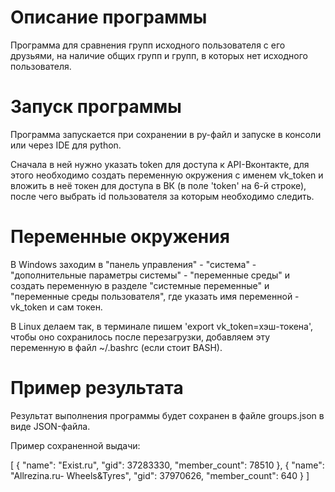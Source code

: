 # Описание программы

Программа для сравнения групп исходного пользователя с его друзьями, на наличие общих групп и групп, в которых нет исходного пользователя.


# Запуск программы

Программа запускается при сохранении в py-файл и запуске в консоли или через IDE для python.

Сначала в ней нужно указать token для доступа к API-Вконтакте, для этого необходимо создать переменную окружения с
именем vk_token и вложить в неё токен для доступа в ВК (в поле 'token' на 6-й строке), после чего выбрать id пользователя
за которым необходимо следить.


# Переменные окружения

В Windows заходим в "панель управления" - "система" - "дополнительные параметры системы" - "переменные среды" и создать
переменную в разделе "системные переменные" и "переменные среды пользователя", где указать имя переменной - vk_token и
сам токен.

В Linux делаем так, в терминале пишем 'export vk_token=хэш-токена', чтобы оно сохранилось после перезагрузки, добавляем
эту переменную в файл ~/.bashrc (если стоит BASH).


# Пример результата

Результат выполнения программы будет сохранен в файле groups.json в виде JSON-файла.

Пример сохраненной выдачи:

[
  {
    "name": "Exist.ru",
    "gid": 37283330,
    "member_count": 78510
  },
  {
    "name": "Allrezina.ru- Wheels&Tyres",
    "gid": 37970626,
    "member_count": 640
  }
]